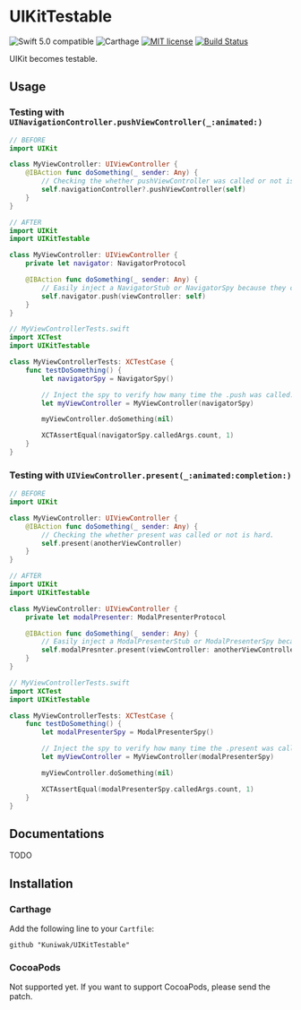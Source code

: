 UIKitTestable
=============

![Swift 5.0 compatible](https://img.shields.io/badge/Swift%20version-5.0-green.svg)
![Carthage](https://img.shields.io/badge/Carthage-compatible-green.svg)
[![MIT license](https://img.shields.io/badge/lisence-MIT-yellow.svg)](https://github.com/Kuniwak/UIKitTestable/blob/master/LICENSE)
[![Build Status](https://app.bitrise.io/app/cf31463e6b553102/status.svg?token=61qotT9hVzPoG4N-9TWU7A&branch=master)](https://app.bitrise.io/app/cf31463e6b553102)

UIKit becomes testable.



Usage
-----

### Testing with `UINavigationController.pushViewController(_:animated:)`

```swift
// BEFORE
import UIKit

class MyViewController: UIViewController {
    @IBAction func doSomething(_ sender: Any) {
        // Checking the whether pushViewController was called or not is hard.
        self.navigationController?.pushViewController(self)
    }
}
```

```swift
// AFTER
import UIKit
import UIKitTestable

class MyViewController: UIViewController {
    private let navigator: NavigatorProtocol

    @IBAction func doSomething(_ sender: Any) {
        // Easily inject a NavigatorStub or NavigatorSpy because they conform NavigatorProtocol.
        self.navigator.push(viewController: self)
    }
}
```

```swift
// MyViewControllerTests.swift
import XCTest
import UIKitTestable

class MyViewControllerTests: XCTestCase {
    func testDoSomething() {
        let navigatorSpy = NavigatorSpy()

        // Inject the spy to verify how many time the .push was called.
        let myViewController = MyViewController(navigatorSpy)

        myViewController.doSomething(nil)

        XCTAssertEqual(navigatorSpy.calledArgs.count, 1)
    }
}
```



### Testing with `UIViewController.present(_:animated:completion:)`

```swift
// BEFORE
import UIKit

class MyViewController: UIViewController {
    @IBAction func doSomething(_ sender: Any) {
        // Checking the whether present was called or not is hard.
        self.present(anotherViewController)
    }
}
```

```swift
// AFTER
import UIKit
import UIKitTestable

class MyViewController: UIViewController {
    private let modalPresenter: ModalPresenterProtocol

    @IBAction func doSomething(_ sender: Any) {
        // Easily inject a ModalPresenterStub or ModalPresenterSpy because they conform ModalPresenterProtocol.
        self.modalPresnter.present(viewController: anotherViewController)
    }
}
```

```swift
// MyViewControllerTests.swift
import XCTest
import UIKitTestable

class MyViewControllerTests: XCTestCase {
    func testDoSomething() {
        let modalPresenterSpy = ModalPresenterSpy()

        // Inject the spy to verify how many time the .present was called.
        let myViewController = MyViewController(modalPresenterSpy)

        myViewController.doSomething(nil)

        XCTAssertEqual(modalPresenterSpy.calledArgs.count, 1)
    }
}
```



Documentations
--------------

TODO





Installation
------------
### Carthage

Add the following line to your `Cartfile`:

```
github "Kuniwak/UIKitTestable"
```



### CocoaPods

Not supported yet. If you want to support CocoaPods, please send the patch.


